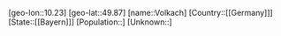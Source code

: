 ﻿---
location: [49.87,10.23]
type: City
tags:
- geo/City


SpocWebEntityId: 35343
isDeleted: false
confidential: public

---
[geo-lon::10.23]
[geo-lat::49.87]
[name::Volkach]
[Country::[[Germany]]]
[State::[[Bayern]]]
[Population::]
[Unknown::]

